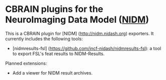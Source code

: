 # CBRAIN plugins for the NeuroImaging Data Model ([NIDM](http://nidm.nidash.org))

This is a CBRAIN plugin for [NIDM] (http://nidm.nidash.org)
exporters. It currently includes the following tools:

* [nidmresults-fsl] (https://github.com/incf-nidash/nidmresults-fsl): a
tool to export FSL's feat results to NIDM-Results.

Planned extensions:
* Add a viewer for NIDM result archives.

